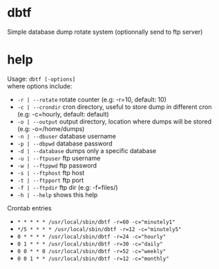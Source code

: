 # dbtf
Simple database dump rotate system  (optionnally send to ftp server)

# help
Usage: `dbtf [-options]`<br />
where options include:
-	`-r | --rotate`		  rotate counter (e.g: -r=10, default: 10)
-	`-c | --crondir`		cron directory, useful to store dump in different cron (e.g: -c=hourly, default: default)
-	`-o | --output`		  output directory, location where dumps will be stored (e.g: -o=/home/dumps)
-	`-n | --dbuser`		  database username
-	`-p | --dbpwd`		  database password
-	`-d | --database`		dumps only a specific database
-	`-u | --ftpuser`		ftp username
-	`-w | --ftppwd`		  ftp password
-	`-s | --ftphost`		ftp host
-	`-t | --ftpport`		ftp port
-	`-f | --ftpdir`		  ftp dir (e.g: -f=files/)
-	`-h | --help`		    shows this help

Crontab entries
- `* * * * * /usr/local/sbin/dbtf -r=60 -c="minutely1"`
- `*/5 * * * * /usr/local/sbin/dbtf -r=12 -c="minutely5"`
- `0 * * * * /usr/local/sbin/dbtf -r=24 -c="hourly"`
- `0 1 * * * /usr/local/sbin/dbtf -r=30 -c="daily"`
- `0 0 * * 0 /usr/local/sbin/dbtf -r=52 -c="weekly"`
- `0 0 1 * * /usr/local/sbin/dbtf -r=12 -c="monthly"`
